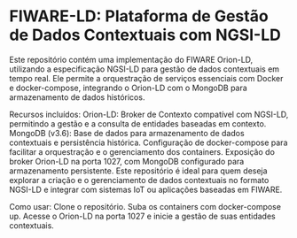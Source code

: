# FIWARE-LD: Plataforma de Gestão de Dados Contextuais com NGSI-LD
Este repositório contém uma implementação do FIWARE Orion-LD, utilizando a especificação NGSI-LD para gestão de dados contextuais em tempo real. Ele permite a orquestração de serviços essenciais com Docker e docker-compose, integrando o Orion-LD com o MongoDB para armazenamento de dados históricos.

Recursos incluídos:
Orion-LD: Broker de Contexto compatível com NGSI-LD, permitindo a gestão e a consulta de entidades baseadas em contexto.
MongoDB (v3.6): Base de dados para armazenamento de dados contextuais e persistência histórica.
Configuração de docker-compose para facilitar a orquestração e o gerenciamento dos containers.
Exposição do broker Orion-LD na porta 1027, com MongoDB configurado para armazenamento persistente.
Este repositório é ideal para quem deseja explorar a criação e o gerenciamento de dados contextuais no formato NGSI-LD e integrar com sistemas IoT ou aplicações baseadas em FIWARE.

Como usar:
Clone o repositório.
Suba os containers com docker-compose up.
Acesse o Orion-LD na porta 1027 e inicie a gestão de suas entidades contextuais.
